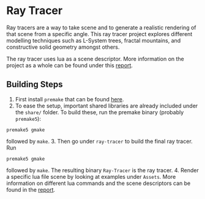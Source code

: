# Ray Tracer
Ray tracers are a way to take scene and to generate a realistic rendering of that scene from a specific angle. This ray tracer project explores different modelling techniques such as L-System trees, fractal mountains, and constructive solid geometry amongst others.

The ray tracer uses lua as a scene descriptor. More information on the project as a whole can be found under this [report](https://drive.google.com/drive/u/0/folders/1Y_tYlbzSwEBm77zSKQuGIzMGtRGNHbfX).

## Building Steps
1. First install `premake` that can be found [here](https://premake.github.io/).
2. To ease the setup, important shared libraries are already included under the `share/` folder. To build these, run the premake binary (probably `premake5`):
```
premake5 gmake
```
followed by `make`.
3. Then go under `ray-tracer` to build the final ray tracer. Run
```
premake5 gmake
```
followed by `make`. The resulting binary `Ray-Tracer` is the ray tracer.
4. Render a specific lua file scene by looking at examples under `Assets`. More information on different lua commands and the scene descriptors can be found in the [report](https://drive.google.com/drive/u/0/folders/1Y_tYlbzSwEBm77zSKQuGIzMGtRGNHbfX).

